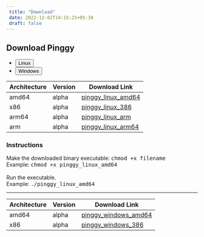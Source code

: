 ```yaml
---
 title: "Download" 
 date: 2022-12-02T14:15:25+05:30 
 draft: false 
---
```


## Download Pinggy

<ul class="nav nav-tabs" id="myTab" role="tablist">
  <li class="nav-item" role="presentation">
    <button class="nav-link active" id="linux-tab" data-bs-toggle="tab" data-bs-target="#linux-tab-pane" type="button" role="tab" aria-controls="linux-tab-pane" aria-selected="true">Linux</button>
  </li>
  <li class="nav-item" role="presentation">
    <button class="nav-link" id="windows-tab" data-bs-toggle="tab" data-bs-target="#windows-tab-pane" type="button" role="tab" aria-controls="windows-tab-pane" aria-selected="false">Windows</button>
  </li>
</ul>

<div class="tab-content" id="myTabContent">
  <div class="tab-pane fade show active" id="linux-tab-pane" role="tabpanel" aria-labelledby="linux-tab" tabindex="0">
        <table class="table">
            <thead>
                <tr>
                <th scope="col">Architecture</th>
                <th scope="col">Version</th>
                <th scope="col">Download Link</th>
                </tr>
            </thead>
            <tbody>
                <tr>
                <td>amd64</td>
                <td>alpha</td>
                <td><a target="_blank" href="https://s3.ap-south-1.amazonaws.com/public.pinggy.binaries/pinggy_linux_amd64">pinggy_linux_amd64</a></td>
                </tr>
                <tr>
                <td>x86</td>
                <td>alpha</td>
                <td><a target="_blank" href="https://s3.ap-south-1.amazonaws.com/public.pinggy.binaries/pinggy_linux_386">pinggy_linux_386</a></td>
                </tr>
                <tr>
                <td>arm64</td>
                <td>alpha</td>
                <td><a target="_blank" href="https://s3.ap-south-1.amazonaws.com/public.pinggy.binaries/pinggy_linux_arm">pinggy_linux_arm</a></td>
                </tr>
                <tr>
                <td>arm</td>
                <td>alpha</td>
                <td><a target="_blank" href="https://s3.ap-south-1.amazonaws.com/public.pinggy.binaries/pinggy_linux_arm64">pinggy_linux_arm64</a></td>
                </tr>
            </tbody>
        </table>
        <h3>Instructions</h3>
        <span>Make the downloaded binary executable:</span>
        <kbd>chmod +x filename</kbd>
        <br>
        <span>Example:</span>
        <kbd>chmod +x pinggy_linux_amd64</kbd>
        <br>
        <br>
        <span>Run the executable.<br> Example:</span>
        <kbd>./pinggy_linux_amd64</kbd>
        <hr>

  </div>

  <div class="tab-pane fade" id="windows-tab-pane" role="tabpanel" aria-labelledby="windows-tab" tabindex="0">
        <table class="table">
            <thead>
                <tr>
                <th scope="col">Architecture</th>
                <th scope="col">Version</th>
                <th scope="col">Download Link</th>
                </tr>
            </thead>
            <tbody>
                <tr>
                <td>amd64</td>
                <td>alpha</td>
                <td><a target="_blank" href="https://s3.ap-south-1.amazonaws.com/public.pinggy.binaries/pinggy_windows_amd64.exe">pinggy_windows_amd64</a></td>
                </tr>
                <tr>
                <td>x86</td>
                <td>alpha</td>
                <td><a target="_blank" href="https://s3.ap-south-1.amazonaws.com/public.pinggy.binaries/pinggy_windows_386.exe">pinggy_windows_386</a></td>
                </tr>
            </tbody>
        </table>
  </div>
</div>
